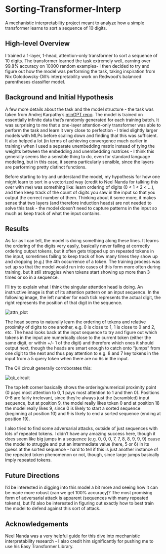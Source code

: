 # Sorting-Transformer-Interp
A mechanistic interpretability project meant to analyze how a simple transformer learns to sort a sequence of 10 digits.

## High-level Overview

I trained a 1-layer, 1-head, attention-only transformer to sort a sequence of 10 digits. The transformer learned the task extremely well, earning over 99.8% accuracy on 10000 random examples- I then decided to try and figure out how the model was performing the task, taking inspiration from Nix Golodowsky-Dill’s interpretability work on Redwood’s balanced parentheses classifier model.

## Background and Initial Hypothesis

A few more details about the task and the model structure - the task was taken from Andrej Karpathy’s [minGPT repo](https://github.com/karpathy/minGPT/blob/master/demo.ipynb). The model is trained on essentially infinite data that’s randomly generated for each training batch. It was surprising to me that a one-layer attention-only transformer was able to perform the task and learn it very close to perfection - I tried slightly larger models with MLPs before scaling down and finding that this was sufficient. It also helped a lot (in terms of achieving convergence much earlier in training) when I used a separate unembedding matrix instead of tying the weights between the embedding and unembedding matrices - I think this generally seems like a sensible thing to do, even for standard language modeling, but in this case, it seems particularly sensible, since the layers are performing pretty distinct functions.

Before starting to try and understand the model, my hypothesis for how one might learn to sort in a vectorized way (credit to Neel Nanda for talking this over with me) was something like: learn ordering of digits (0 < 1 < 2 < …), and then keep track of the count of digits you saw in the input so that you output the correct number of them. Thinking about it some more, it makes sense that two layers (and therefore induction heads) are not needed to solve this task - the model doesn’t need to capture patterns in the input so much as keep track of what the input contains.

## Results

As far as I can tell, the model is doing something along these lines. It learns the ordering of the digits very easily, basically never failing at correctly ordering output tokens, but it often gets tripped up on repeated tokens in the input, sometimes failing to keep track of how many times they show up and dropping (e.g.) the 4th occurrence of a token. The training process was set up so that the model would run into cases of this form more often during training, but it still struggles when tokens start showing up more than 3 times or so in a sequence.

I’ll try to explain what I think the singular attention head is doing. An instructive image is that of its attention pattern on an input sequence. In the following image, the left number for each tick represents the actual digit, the right represents the position of that digit in the sequence.

![attn_plot]()

The head seems to naturally learn the ordering of tokens and relative proximity of digits to one another, e.g. 0 is close to 1, 1 is close to 0 and 2, etc. The head looks back at the input sequence to try and figure out which tokens in the input are numerically close to the current token (either the same digit, or within +/- 1 of the digit) and therefore which ones it should output next, though the heads are smart enough to catch onto “jumps” from one digit to the next and thus pay attention to e.g. 8 and 7 key tokens in the input from a 5 query token when there are no 6s in the input.

The QK circuit generally corroborates this:

![qk_circuit]()

The top left corner basically shows the ordering/numerical proximity point (0 pays most attention to 0, 1 pays most attention to 1 and then 0). Positions 0-8 are fairly irrelevant, since they’re always just the (scrambled) input sequence, but at position 9, the model really likes token 0 and at position 18 the model really likes 9, since 0 is likely to start a sorted sequence (beginning at position 10) and 9 is likely to end a sorted sequence (ending at position 19).

I also tried to find some adversarial attacks, outside of just sequences with lots of repeated tokens. I didn’t have any amazing success here, though it does seem like big jumps in a sequence (e.g. 0, 0, 0, 7, 7, 8, 8, 9, 9, 9) cause the model to struggle and put an intermediate value (here, 5 or 6) in its guess at the sorted sequence - hard to tell if this is just another instance of the repeated token phenomenon or not, though, since large jumps basically imply repeated tokens.

## Future Directions

I’d be interested in digging into this model a bit more and seeing how it can be made more robust (can we get 100% accuracy)? The most promising form of adversarial attack is apparent (sequences with many repeated tokens), but I’d also be interested in figuring out exactly how to best train the model to defend against this sort of attack.

## Acknowledgements

Neel Nanda was a very helpful guide for this dive into mechanistic interpretability research - I also credit him significantly for pushing me to use his Easy Transformer Library. 


